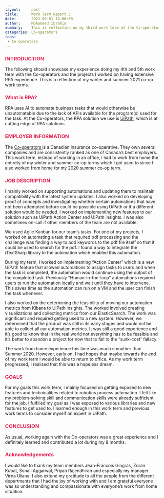 ```yaml
---
layout:     post
title:      Work Term Report 3
date:       2021-09-01 12:00:00
author:     Mohammed Ibrahim
summary:    This is reflection on my third work term at the Co-operators
categories: Co-operators
tags:
 - Co-operators
---
```


<h3 style="color:#e62555;">INTRODUCTION</h3>

The following should showcase my experience doing my 4th and 5th work term with the Co-operators and the projects I worked on having extensive RPA experience. This is a reflection of my winter and summer 2021 co-op work terms.

<h3 style="color:#e62555;">What is RPA?</h3>

RPA uses AI to automate business tasks that would otherwise be unautomatable due to the lack of APIs available for the program(s) used for the task. At the Co-operators, the RPA solution we use is <a href="https://en.wikipedia.org/wiki/UiPath"> UiPath</a>, which is at cutting edge of RPA solutions.

<h3 style="color:#e62555;">EMPLOYER INFORMATION</h3>

The <a href="https://en.wikipedia.org/wiki/The_Co-operators"> Co-operators </a> is a Canadian insurance co-operative. They own several companies and are consistently ranked as one of Canada’s best employers. This work term, instead of working in an office, I had to work from home the entirety of my winter and summer co-op terms which I got used to since I also worked from home for my 2020 summer co-op term.

<h3 style="color:#e62554;">JOB DESCRIPTION</h3>

I mainly worked on supporting automations and updating them to maintain compatibility with the latest system updates. I also worked on developing proof of concepts and investigating whether certain automations that have not been attempted before could be possible using UiPath or if a different solution would be needed. I worked on implementing new features to our solution such as UiPath Action Center and UiPath insights. I was also sometimes on-call if other members of the team are not available.

We used Agile Kanban for our team’s tasks. For one of my projects, I worked on automating a task that required pdf processing and the challenge was finding a way to add keywords to the pdf file itself so that it could be used to search for the pdf. I found a way to integrate the iTextSharp library to the automation which enabled this automation.

During my term, I worked on implementing “Action Center” which is a new UiPath feature that allowed automations to assign tasks to users and when the task is completed, the automation would continue using the output of the completed task. Previously “Human-in-the-loop” automations required users to run the automation locally and wait until they have to intervene. This saves time as the automation can run on a VM and the user can finish the task whenever.

I also worked on the determining the feasibility of moving our automation metrics from Kibana to UiPath insights. The worked involved creating visualizations and collecting metrics from our ElasticSearch. The work was significant and required getting used to a new system. However, we determined that the product was still in its early stages and would not be able to collect all our automation metrics. It was still a good experience and it’s good to know that in the real world not everything has to be feasible and it’s better to abandon a project for now that to fall to the “sunk-cost” fallacy.

The work from home experience this time was much smoother than Summer 2020. However, early on, I had hopes that maybe towards the end of my work term I would be able to return to office. As my work term progressed, I realised that this was a hopeless dream.

<h3 style="color:#e62555;">GOALS</h3>

For my goals this work term, I mainly focused on getting exposed to new features and technicalities related to robotics process automation. I felt like my problem-solving skill and communication skills were already sufficient for the job.
I fulfilled my goal as I was exposed to various libraries and new features to get used to. I learned enough in this work term and previous work terms to consider myself an expert in UiPath.

<h3 style="color:#e62555;">CONCLUSION</h3>

As usual, working again with the Co-operators was a great experience and I definitely learned and contributed a lot during my 8 months.

<h3 style="color:#e62555;">Acknowledgements</h3>

I would like to thank my team members Jean-Francois Gingras, Zoran Kubat, Sonali Aggarwal, Priyan Rajendhiran and especially my manager Virna Uliana. I also extend my gratitude to all the people from the different departments that I had the joy of working with and I am grateful everyone was so understanding and compassionate with everyone’s work from home situation.
